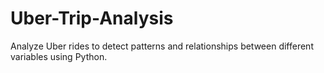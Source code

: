 # Uber-Trip-Analysis
Analyze Uber rides to detect patterns and relationships between different variables using Python.
